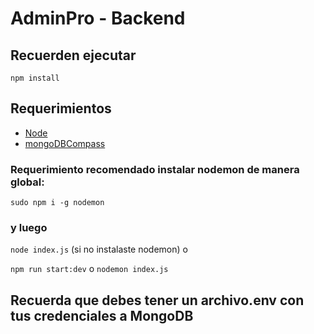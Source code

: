 #  AdminPro - Backend

## Recuerden ejecutar 

``` npm install ```

## Requerimientos

* [Node](https://nodejs.org/en/)
* [mongoDBCompass](https://www.mongodb.com/try/download/shell)

### Requerimiento recomendado instalar nodemon de manera global:

```sudo npm i -g nodemon```

### y luego

```node index.js``` (si no instalaste nodemon) o  

```npm run start:dev``` o ``` nodemon index.js ```

## Recuerda que debes tener un archivo.env con tus credenciales a MongoDB